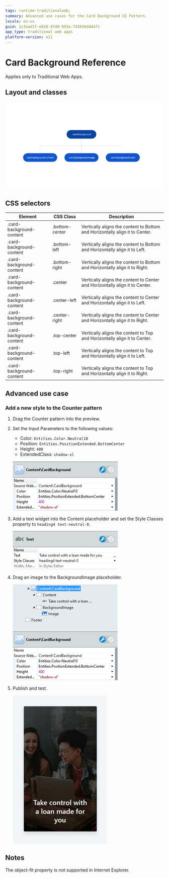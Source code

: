 ```yaml
---
tags: runtime-traditionalweb; 
summary: Advanced use cases for the Card Background UI Pattern.
locale: en-us
guid: 1c3ead1f-e810-47d0-993a-743656d4d4f1
app_type: traditional web apps
platform-version: o11
---
```


# Card Background Reference

<div class="info" markdown="1">

Applies only to Traditional Web Apps.

</div>

## Layout and classes

![](<images/cardbackground-6-diag.png>)

## CSS selectors

| **Element** |  **CSS Class** |  **Description**  |
| ---|---|---
| .card-background-content | .bottom-center | Vertically aligns the content to Bottom and Horizontally align it to Center. |
| .card-background-content | .bottom-left |  Vertically aligns the content to Bottom and Horizontally align it to Left. |
| .card-background-content | .bottom-right |  Vertically aligns the content to Bottom and Horizontally align it to Right. |
| .card-background-content | .center |  Vertically aligns the content to Center and Horizontally align it to Center. |
| .card-background-content | .center-left |  Vertically aligns the content to Center and Horizontally align it to Left. |
| .card-background-content | .center-right |  Vertically aligns the content to Center and Horizontally align it to Right. |
| .card-background-content | .top-center | Vertically aligns the content to Top and Horizontally align it to Center. |
| .card-background-content | .top-left |  Vertically aligns the content to Top and Horizontally align it to Left. |
| .card-background-content | .top-right |  Vertically aligns the content to Top and Horizontally align it to Right. |

## Advanced use case

### Add a new style to the Counter pattern

1. Drag the Counter pattern into the preview.

1. Set the Input Parameters to the following values:
    - Color: `Entities.Color.Neutral10`
    - Position: `Entities.PositionExtended.BottomCenter`
    - Height: `400`
    - ExtendedClass: `shadow-xl`

    ![](<images/cardbackground-7-ss.png>)

1. Add a text widget into the Content placeholder and set the Style Classes property to `heading4 text-neutral-0`.

    ![](<images/cardbackground-8-ss.png>)

1. Drag an image to the BackgroundImage placeholder.

    ![](<images/cardbackground-9-ss.png>)

1. Publish and test.

    ![](<images/cardbackground-10-ss.png>)

## Notes

The object-fit property is not supported in Internet Explorer.


